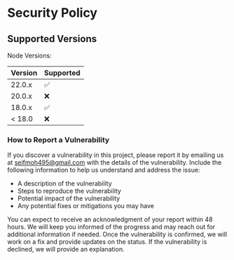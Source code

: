 # Security Policy

## Supported Versions

Node Versions:

| Version | Supported          |
| ------- | ------------------ |
| 22.0.x   | :white_check_mark: |
| 20.0.x   | :x:                |
| 18.0.x   | :white_check_mark: |
| < 18.0   | :x:                |

### How to Report a Vulnerability

If you discover a vulnerability in this project, please report it by emailing us at [seifmoh495@gmail.com](mailto:seifmoh495@gmail.com) with the details of the vulnerability. Include the following information to help us understand and address the issue:

- A description of the vulnerability
- Steps to reproduce the vulnerability
- Potential impact of the vulnerability
- Any potential fixes or mitigations you may have

You can expect to receive an acknowledgment of your report within 48 hours. We will keep you informed of the progress and may reach out for additional information if needed. Once the vulnerability is confirmed, we will work on a fix and provide updates on the status. If the vulnerability is declined, we will provide an explanation.
